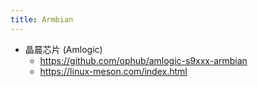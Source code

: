 ```yaml
---
title: Armbian
---
```



- 晶晨芯片 (Amlogic)
  - https://github.com/ophub/amlogic-s9xxx-armbian
  - https://linux-meson.com/index.html
